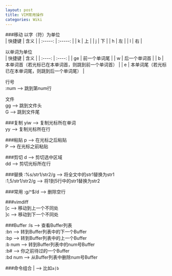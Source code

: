 ```yaml
---
layout: post
title: VIM常用操作
categories: Wiki
---
```


###移动
以字（符）为单位  
| 快捷键  | 含义      |
| :-----: | :-----:   |
| k       | 上        |
| j       | 下        |
| h       | 左        |
| l       | 右        |

以单词为单位  
| 快捷键  | 含义      |
| :----:  | :----:    |
| ge      | 前一个单词尾 |
| w       | 后一个单词首 |
| b       | 本单词首（若光标已在本单词首，则跳到前一个单词首） |
| e       | 本单词尾（若光标已在本单词尾，则跳到后一个单词尾） |

行号  
:num            --> 跳到第num行  

文件  
gg              --> 跳到文件头  
G               --> 跳到文件尾  

###复制
yiw             --> 复制光标所在单词  
yy              --> 复制光标所在行  

###粘贴
p               --> 在光标之后粘贴  
P               --> 在光标之前粘贴  

###剪切
d               --> 剪切选中区域  
dd              --> 剪切光标所在行  

###替换
:%s/str1/str2/g --> 将全文中的str1替换为str1  
:1,5/str1/str2/g    --> 将1到5行中的str1替换为str2  

###常用
:g/^$/d         --> 删除空行  

###vimdiff  
[c              --> 移动到上一个不同处  
]c              --> 移动到下一个不同处

###Buffer
:ls             --> 查看Buffer列表  
:bn             --> 转到Buffer列表中的下一个Buffer  
:bp             --> 转到Buffer列表中的上一个Buffer  
:b num          --> 转到Buffer列表中的num号Buffer  
:b#             --> 你之前待过的一个Buffer  
:bd num         --> 从Buffer列表中删除num号Buffer  

###命令组合
|               --> 比如`a|b`
